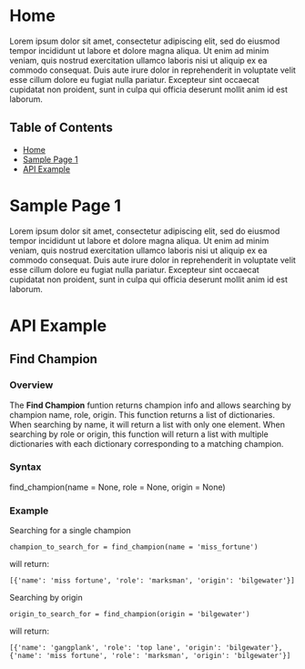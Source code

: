 # Home
Lorem ipsum dolor sit amet, consectetur adipiscing elit, sed do eiusmod tempor incididunt ut labore et dolore magna aliqua. Ut enim ad minim veniam, quis nostrud exercitation ullamco laboris nisi ut aliquip ex ea commodo consequat. Duis aute irure dolor in reprehenderit in voluptate velit esse cillum dolore eu fugiat nulla pariatur. Excepteur sint occaecat cupidatat non proident, sunt in culpa qui officia deserunt mollit anim id est laborum.

## Table of Contents
* [Home](../README.md#home)
* [Sample Page 1](../README.md#sample-page-1)
* [API Example](../README.md#api-example)

# Sample Page 1

Lorem ipsum dolor sit amet, consectetur adipiscing elit, sed do eiusmod tempor incididunt ut labore et dolore magna aliqua. Ut enim ad minim veniam, quis nostrud exercitation ullamco laboris nisi ut aliquip ex ea commodo consequat. Duis aute irure dolor in reprehenderit in voluptate velit esse cillum dolore eu fugiat nulla pariatur. Excepteur sint occaecat cupidatat non proident, sunt in culpa qui officia deserunt mollit anim id est laborum.

# API Example
## Find Champion
### Overview
The **Find Champion** funtion returns champion info and allows searching by champion name, role, origin. This function returns a list of dictionaries. When searching by name, it will return a list with only one element. When searching by role or origin, this function will return a list with multiple dictionaries with each dictionary corresponding to a matching champion.

### Syntax

find_champion(name = None, role = None, origin = None)

### Example
Searching for a single champion
```
champion_to_search_for = find_champion(name = 'miss_fortune')
```
will return:

```
[{'name': 'miss fortune', 'role': 'marksman', 'origin': 'bilgewater'}]
```

Searching by origin
```
origin_to_search_for = find_champion(origin = 'bilgewater')
```
will return:

```
[{'name': 'gangplank', 'role': 'top lane', 'origin': 'bilgewater'}, {'name': 'miss fortune', 'role': 'marksman', 'origin': 'bilgewater'}]
```
